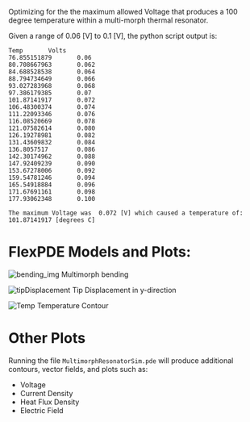 Optimizing for the the maximum allowed Voltage that produces a 100 degree temperature within a multi-morph thermal resonator.

Given a range of 0.06 [V] to 0.1 [V], the python script output is:

```
Temp       Volts
76.855151879       0.06
80.708667963       0.062
84.688528538       0.064
88.794734649       0.066
93.027283968       0.068
97.386179385       0.07
101.87141917       0.072
106.48300374       0.074
111.22093346       0.076
116.08520669       0.078
121.07582614       0.080
126.19278981       0.082
131.43609832       0.084
136.8057517        0.086
142.30174962       0.088
147.92409239       0.090
153.67278006       0.092
159.54781246       0.094
165.54918884       0.096
171.67691161       0.098
177.93062348       0.100

The maximum Voltage was  0.072 [V] which caused a temperature of:  101.87141917 [degrees C]
```

# FlexPDE Models and Plots:
![bending_img](https://lh3.googleusercontent.com/Kc0A2bCLbQO6d6FM1Zz0osTpne-q4DAFi4D0_oa39y65vx5wsfoNXo6dxN8LE9kwbR4WXH9kNHc30GOC0r230aRRi6LY0TV6NurSjIFZ6EXVRrIxbeytBQlPnoUaYIcbWJLsWtpHbYVecVKiR3-wZD8jDIOW3F4cP4708RLBGbOBInnZadPG_EaxmwGy4tM0BONo_i4wb96oTQ9sB2WtnEMF5sqlhq9rTCnE-Ca6BVKizQwiLexvYH-tuqxbDQUPoqW7ThyYlDrfj8a8W2aP-0uP0dM5ARWlKQeEJbtXdV87jgu7o_uD7T9CLl1RmLmTROhgZitNPsqqAAncnIx16n4xoJ6Tg7XMjCVK4WD6Wr8oFiydVm5uBhZ2bI8L6CkRRpkc_QtnUhisVgQ4ZCWic0Ydhirxae3f1L275AzkpQ7j_hEOHfqFfKpO7pvDZ5Gt0q_wvOYSvKxGQTuKVgBu-CLY7YphK59-8-ZDVCgMUFZJa2f_2ecm7D4t0FX94gKmQ3eZjJ1k98f50BbWOFQL0butWyyI5lvLPd62jjcTHs5jytj3pMRB2scOgKqtNyTxO5ghXC7Pskevs4UmEe4buzorOOzB4Qe6y1T3CKF0AMIhtteTPe-L_lXtfSoUob3R-fCMZmCGEUygIzOEf9VbFNx_RyFre0qkMu6z8R-cDoI5VddxzlWRFvuIaANr=w799-h809-no)
Multimorph bending

![tipDisplacement](https://lh3.googleusercontent.com/44tlwo-g5j2bfDRuYGYKhylBw7r2ALXcNTXm4D5D6oQ6g4re0CMg1KoVc2uDT3ccKn0Nei3o7RFYdQnlKDRvytl-g2_kDgRiW6lva4OsWaUm8rxv_KuonvHMCT09xHMVVsahs_Jy_5FedMpZ3Rnc787lw_3t6iHgI2WQ_F0m8-i664GzwVq5wGFa6VwSJUExW7HJqwrQLLgVfNTBdLDocINjvxT8XiOI8NpkwC-CAUrdXBcIfr3-mZ_EyenKnrmB9dQE8HpHczAuYJFBucWyO18s59juFIE1j3Y8q6VSqMSQmVHf5QX8sw7Y-aiCwBJNqaeT205E9C7FfD8Lznyz-6a3BVyNHwr0UcM-6y5f6mpjEoQg5fOHR9LxjcLrD3NwHpcCl-N5PRf8-8cD1xqQjn85MjqcmaJOV3za6uR8jJa2lvFyl45M036Twd6d9MQNu5STV76PHUeumkxHoSIR2ry5NxaGuWvoJ7lDSw-iC1ipSrvpWymoW56r3NyIcMm42SrqVql94CnGTF7cUC6TIityP6O90nnXUphJlLW1MhBgUM5V8P0rntpg4XBQ_NhMR0vR-nOQlWm3Y1ypDydGcXhSwRsjO56aKFxv2dh3ytbnq1oIN8Z3gUJTJZmd1_YKgupSTqvbKJKBZd6R2SAQ77uGWLWQwLXeHXtGCXLPeqX3SpJ-BtZ7edEQjkHE=w795-h819-no)
Tip Displacement in y-direction

![Temp](https://lh3.googleusercontent.com/W7eyPpH2ysliwKeLYRZMJezEBsvwUSt3IgZuJ3Qw2J_1_yqZjcDO6qKJjQsvMMprT5k5dH8D4z1C1vu_XxaQdnVwspcjIAGYmj6LcYWmCU8qxct8vbZdkr9wAcaEVlIpldyDygH1q_ddTHCuyFCdY7EEoMsJy3WcaIZ5JHdQ1qVNWtQTkAEJePr1YUkPmQj1drIcJlfXLtML6n9Z_plih89nHKQBI7Eo4dbIVvPEzfcW_gQPIYuu-ZyuTqXUyOR8cnmOyyITd75be561P6IMeRbx6RDL0Hg7tSqGPeVn8CIJaS4KYzU0wLubjLbQ_JBOkTTeQ1JkgAqlCd8CIF77VcAB05PSPTU3Bj4f8g9hXYjW7VPw6NpRh6f0J9jyJvCPuGoQRBcS4UEmJTX_y-D880DjsML8FK2mPQQsO5JENmUdPPCtyg2NKTAfURkabNzDGeiqXjrcBWwsHfLcNL81bNwNZsJ6YwiLm-AhMcBjsdED9dPI8t4Ba9oTS5AfgpL5CToXjWc6NCgoy3CT8jc6Rt_DbmtsfFrV5QAmUoIFtwx3tkf1UoRBX0niX0brzSGGGA2rhZv0zCQa_o4O1AK5AuP8eKysxB7xTIV6y29_bJuY72zbuWjg25OgjFGiMidzSiOEC6SPuXxVVoWTFoLF3T_B2uwMy0xZgw3M8b130_hF57nGyK3LMTJ7S3PX=w1180-h825-no)
Temperature Contour

# Other Plots
Running the file `MultimorphResonatorSim.pde` will produce additional contours, vector fields, and plots such as:
* Voltage 
* Current Density
* Heat Flux Density
* Electric Field
